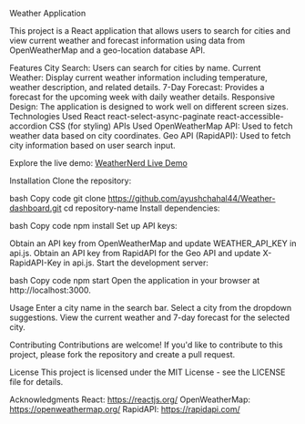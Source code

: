 Weather Application

This project is a React application that allows users to search for cities and view current weather and forecast information using data from OpenWeatherMap and a geo-location database API.

Features
City Search: Users can search for cities by name.
Current Weather: Display current weather information including temperature, weather description, and related details.
7-Day Forecast: Provides a forecast for the upcoming week with daily weather details.
Responsive Design: The application is designed to work well on different screen sizes.
Technologies Used
React
react-select-async-paginate
react-accessible-accordion
CSS (for styling)
APIs Used
OpenWeatherMap API: Used to fetch weather data based on city coordinates.
Geo API (RapidAPI): Used to fetch city information based on user search input.

Explore the live demo: [WeatherNerd Live Demo](https://weathernerd.netlify.app/)

Installation
Clone the repository:

bash
Copy code
git clone https://github.com/ayushchahal44/Weather-dashboard.git
cd repository-name
Install dependencies:

bash
Copy code
npm install
Set up API keys:

Obtain an API key from OpenWeatherMap and update WEATHER_API_KEY in api.js.
Obtain an API key from RapidAPI for the Geo API and update X-RapidAPI-Key in api.js.
Start the development server:

bash
Copy code
npm start
Open the application in your browser at http://localhost:3000.

Usage
Enter a city name in the search bar.
Select a city from the dropdown suggestions.
View the current weather and 7-day forecast for the selected city.


Contributing
Contributions are welcome! If you'd like to contribute to this project, please fork the repository and create a pull request.

License
This project is licensed under the MIT License - see the LICENSE file for details.

Acknowledgments
React: https://reactjs.org/
OpenWeatherMap: https://openweathermap.org/
RapidAPI: https://rapidapi.com/
